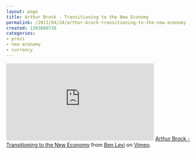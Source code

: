 ```yaml
---
layout: page
title: Arthur Brock - Transitioning to the New Economy
permalink: /2011/04/24/arthur-brock-transitioning-to-the-new-economy
created: 1303660736
categories:
- prezi
- new economy
- currency
---
```

<iframe src="http://player.vimeo.com/video/17317074" width="400" height="210" frameborder="0"></iframe>
<a href="http://vimeo.com/17317074">Arthur Brock - Transitioning to the New Economy</a> from <a href="http://vimeo.com/user5355038">Ben Levi</a> on <a href="http://vimeo.com">Vimeo</a>.

